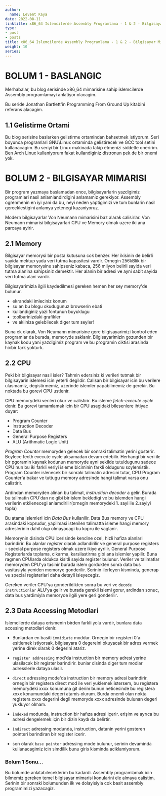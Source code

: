 ```yaml
---
author:
  name: Levent Kaya
date: 2022-08-11
linktitle: x86_64 Islemcilerde Assembly Programlama - 1 & 2 - Bilgisayar Mimarisi 
type:
- post
- posts
title: x86_64 Islemcilerde Assembly Programlama - 1 & 2 - Bilgisayar Mimarisi
weight: 10
series: 
---
```

# BOLUM 1 - BASLANGIC

Merhabalar, bu blog serisinde x86_64 mimarisine sahip islemcilerde Assembly programlamayi anlatiyor olacagim. 

Bu seride Jonathan Bartlett'in Programming From Ground Up kitabini referans alacagim.

## 1.1 Gelistirme Ortami

Bu blog serisine baslarken gelistirme ortamindan bahsetmek istiyorum. Seri boyunca programlari GNU\Linux ortaminda gelistirecek ve GCC tool setini kullanacagim. Bu seriyi bir Linux makinada takip etmenizi siddetle oneririm. Ben Arch Linux kullaniyorum fakat kullandiginiz distronun pek de bir onemi yok. 

# BOLUM 2 - BILGISAYAR MIMARISI

Bir program yazmaya baslamadan once, bilgisayarlarin yazdigimiz programlari nasil anlamlandirdigini anlamamiz gerekiyor. Assembly ogrenmenin en iyi yani da bu, neyi neden yaptigimizi ve tum bunlarin nasil gerceklestigini anlamya yetenegi kazaniyoruz.

Modern bilgisayarlar Von Neumann mimarisini baz alarak calisirlar. Von Neumann mimarisi bilgisayarlari CPU ve Memory olmak uzere iki ana parcaya ayirir.

## 2.1 Memory

Bilgisayar memorysi bir posta kutusuna cok benzer. Her ikisinin de belirli sayida mektup yada veri tutma kapasitesi vardir. Ornegin 256kBlik bir bilgisayar memorysine sahipseniz kabaca, 256 milyon belirli sayida veri tutma alanina sahipsiniz demektir. Her alanin bir adresi ve ayni sabit sayida veri tutma alani vardir. 


Bilgisayarimizla ilgili kaydedilmesi gereken hemen her sey memory'de bulunur. 

* ekrandaki imleciniz konum
* su an bu blogu okudugunuz browserin ebati
* kullandiginiz yazi fontunun buyuklugu
* toolbarinizdaki grafikler
* ve akliniza gelebilecek diger tum seyler!

Buna ek olarak, Von Neumann mimarisine gore bilgisayarimizi kontrol eden programlar da burada, memoryde saklanir. Bilgisayarimizin gozunden bir kaynak kodu yani yazdigimiz program ve bu programin ciktisi arasinda hicbir fark yokturk.

## 2.2 CPU

Peki bir bilgisayar nasil isler? Tahmin edersiniz ki verileri tutmak bir bilgisayarin islemesi icin yeterli degildir. Calisan bir bilgisayar icin bu verilere ulasmamiz, degistirmemiz, uzerinde islemler yapabilmemiz de gerekir. Bu noktada bu gorevi CPU ustlenir. 

CPU memorydeki verileri okur ve calistirir. Bu isleme *fetch-execute cycle* denir. Bu gorevi tamamlamak icin bir CPU asagidaki bilesenlere ihtiyac duyar:

* Program Counter
* Instruction Decoder
* Data Bus
* General Purpose Registers
* ALU (Arithmatic Logic Unit)

*Program Counter* memoryden gelecek bir sonraki talimatin yerini gosterir. Boylece fecth execute cycle aksamadan devam edebilir. Herhangi bir veri ile bir pgoramin kaynak kodunun memoryde ayni sekilde tutuldugunu sadece CPU nun bu iki farkli veriyi isleme biciminin farkli oldugunu soylemistik. Program Counter islenecek bir sonraki talimatin adresini tutar, CPU Program Counter'a bakar ve tuttugu memory adresinde hangi talimat varsa onu calistirir.

Ardindan memoryden alinan bu talimat, *instruction decoder* a gelir. Burada bu talimatin CPU'dan ne gibi bir islem bekledigi ve bu islemden hangi verilerin etkilenecegi anlamdirilir(ornegin memorydeki 1. sayi ile 2.sayiyi topla)

Bu atama islemleri icin *Data Bus* kullanilir. Data Bus memory ve CPU arasindaki koprudur, yapilmasi istenilen talimatta isleme hangi memory adreslerinin dahil olup olmayacagi bu kopru ile saglanir. 

Memorynin disinda CPU icerisinde kendine ozel, hizli hafiza alanlari barindirir. Bu alanlar *register* olarak adlandirilir ve general purpose registers - special purpose registers olmak uzere ikiye ayrilir. General Purpose Registerlarda toplama, cikarma, karsilastirma gibi ana islemler yapilir. Buna ragmen CPUlarda oldukca kisitli sayida register bulunur. Veriler ve talimatlar memoryden CPU'ya tasinir burada islem gordukten sonra data bus vasitasiyla yeniden memorye gonderilir. Serinin ilerleyen kisminda, generap ve special registerlari daha detayli isleyecegiz.

Gereken veriler CPU'ya gonderildikten sonra bu veri ve `decode instructionlar` ALU'ya gelir ve burada gerekli islemi gorur, ardindan sonuc, data bus yardimiyla memoryde ilgili yere geri gonderilir.

## 2.3 Data Accessing Metodlari 
Islemcilerde dataya erismenin birden farkli yolu vardir, bunlara data accesing metodlari denir.

* Bunlardan en basiti `immidiate` moddur. Ornegin bir registeri 0'a esitlemek istiyorsak, bilgisayara 0 degereini okuyacak bir adres vermek yerine direk olarak 0 degerini atariz. 

* `register addressing` mod'da instruction bir memory adresi yerine ulasilacak bir register barindirir. bunlar disinda diger tum modlar adresslerle dataya ulasir.

* `direct` adressing mode'da instruction bir memory adresi barindirir. ornegin bir registera direct mod ile veri yuklemek istersem, bu registera memorydeki xxxx konumuna git derim bunun neticesinde bu registera xxxx konumundaki degeri atamis olurum. Burda onemli olan nokta registera xxxx degerini degil memoryde xxxx adresinde bulunan degeri yukluyor olmam.

* `indexed` modunda, instruction bir hafıza adresi içerir. erişim ve ayrıca bu adresi dengelemek için bir dizin kaydı da belirtir.

* `indirect` adressing modunda, instruction, datanin yerini gosteren pointeri barindiran bir register icerir.

* son olarak `base pointer` adressing mode bulunur, serinin devaminda kullanacagimiz icin simdilik bunu giris kisminda aciklamiyorum.
  
### Bolum 1 Sonu...
Bu bolumde anlatabileceklerim bu kadardi. Assembly programlamak icin bilmemiz gereken temel bilgisayar mimarisi konularini ele almaya calistim. Serinin bir sonraki bolumunden ilk ve dolayisiyla cok basit assembly programimizi yazacagiz.
